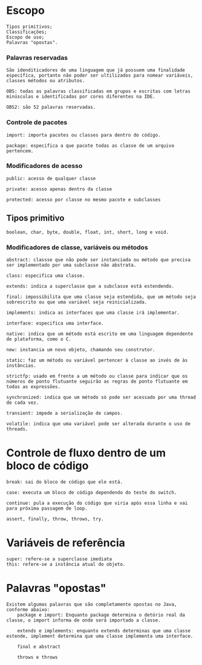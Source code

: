 # Escopo
    Tipos primitivos;
    Classificações;
    Escopo de uso;
    Palavras "opostas".

### Palavras reservadas
    São idenditicadores de uma linguagem que já possuem uma finalidade específica, portanto não poder ser ultilizados para nomear variáveis, classes métodos ou atributos.
    
    OBS: todas as palavras classificadas em grupos e escritas com letras minúsculas e identificadas por cores diferentes na IDE.

    OBS2: são 52 palavras reservadas.

### Controle de pacotes

    import: importa pacotes ou classes para dentro do código.

    package: especifica a que pacote todas as classe de um arquivo pertencem.

### Modificadores de acesso

    public: acesso de qualquer classe

    private: acesso apenas dentro da classe

    protected: acesso por classe no mesmo pacote e subclasses

## Tipos primitivo
    boolean, char, byte, double, float, int, short, long e void.

### Modificadores de classe, variáveis ou métodos
    abstract: classse que não pode ser instanciada ou método que precisa ser implementado por uma subclasse não abstrata.

    class: especifica uma classe.

    extends: indica a superclasse que a subclasse está estendendo.

    final: impossibilita que uma classe seja estendida, que um método seja sobrescrito ou que uma variável seja reinicializada.

    implements: indica as interfaces que uma classe irá implementar.

    interface: especifica uma interface.

    native: indica que um método está escrito em uma linguagem dependente de plataforma, como o C.

    new: instancia um novo objeto, chamando seu construtor.

    static: faz um método ou variável pertencer à classe ao invés de às instâncias.

    strictfp: usado em frente a um método ou classe para indicar que os números de ponto flutuante seguirão as regras de ponto flutuante em todas as expressões.

    synchronized: indica que um método só pode ser acessado por uma thread de cada vez.

    transient: impede a serialização de campos.

    volatile: indica que uma variável pode ser alterada durante o uso de threads.

# Controle de fluxo dentro de um bloco de código

    break: sai do bloco de código que ele está.

    case: executa um bloco de código dependendo do teste do switch.

    continue: pula a execução do código que viria após essa linha e vai para próxima passagem de loop.

    assert, finally, throw, throws, try.

# Variáveis de referência
    super: refere-se a superclasse imediata
    this: refere-se a instância atual do objeto.

# Palavras "opostas"
    Existem algumas palavras que são completamente opostas no Java, conforme abaixo:
        package e import: Enquanto package determina o detório real da classe, o import informa de onde será importado a classe.

        extends e implements: enquanto extends determinas que uma classe estende, implement determina que uma classe implementa uma interface.

        final e abstract

        throws e throws

        




